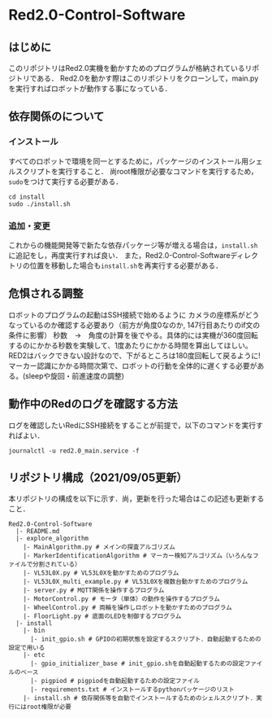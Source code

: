 # Red2.0-Control-Software
## はじめに
このリポジトリはRed2.0実機を動かすためのプログラムが格納されているリポジトリである．
Red2.0を動かす際はこのリポジトリをクローンして，main.pyを実行すればロボットが動作する事になっている．

## 依存関係のについて
### インストール
すべてのロボットで環境を同一とするために，パッケージのインストール用シェルスクリプトを実行すること．
尚root権限が必要なコマンドを実行するため，`sudo`をつけて実行する必要がある．
```
cd install
sudo ./install.sh
```
### 追加・変更
これからの機能開発等で新たな依存パッケージ等が増える場合は，`install.sh`に追記をし，再度実行すれば良い．
また，Red2.0-Control-Softwareディレクトリの位置を移動した場合も`install.sh`を再実行する必要がある．

## 危惧される調整
ロボットのプログラムの起動はSSH接続で始めるように
カメラの座標系がどうなっているのか確認する必要あり（前方が角度0なのか, 147行目あたりのif文の条件に影響）
秒数　→　角度の計算を後でやる。具体的には実機が360度回転するのにかかる秒数を実験して、1度あたりにかかる時間を算出してほしい。
RED2はバックできない設計なので、下がるところは180度回転して戻るように!
マーカー認識にかかる時間次第で、ロボットの行動を全体的に遅くする必要がある。(sleepや旋回・前進速度の調整)

## 動作中のRedのログを確認する方法
ログを確認したいRedにSSH接続をすることが前提で，以下のコマンドを実行すればよい．
```
journalctl -u red2.0_main.service -f
```

## リポジトリ構成（2021/09/05更新）
本リポジトリの構成を以下に示す．尚，更新を行った場合はこの記述も更新すること．
```
Red2.0-Control-Software
  |- README.md
  |- explore_algorithm
    |- MainAlgorithm.py # メインの探査アルゴリズム
    |- MarkerIdentificationAlgorithm # マーカー検知アルゴリズム（いろんなファイルで分割されている）
    |- VL53L0X.py # VL53L0Xを動かすためのプログラム
    |- VL53L0X_multi_example.py # VL53L0Xを複数台動かすためのプログラム
    |- server.py # MQTT関係を操作するプログラム
    |- MotorControl.py # モータ（単体）の動作を操作するプログラム
    |- WheelControl.py # 両輪を操作しロボットを動かすためのプログラム
    |- FloorLight.py # 底面のLEDを制御するプログラム
  |- install
    |- bin
      |- init_gpio.sh # GPIOの初期状態を設定するスクリプト．自動起動するための設定で用いる
    |- etc
      |- gpio_initializer_base # init_gpio.shを自動起動するための設定ファイルのベース
      |- pigpiod # pigpiodを自動起動するための設定ファイル
      |- requirements.txt # インストールするpythonパッケージのリスト
    |- install.sh # 依存関係等を自動でインストールするためのシェルスクリプト．実行にはroot権限が必要
```